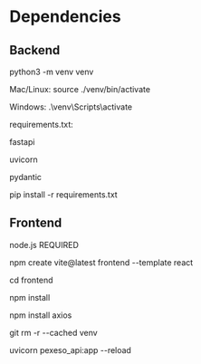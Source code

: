 # Dependencies

## Backend
python3 -m venv venv

Mac/Linux: source ./venv/bin/activate

Windows: .\venv\Scripts\activate

requirements.txt:

fastapi

uvicorn

pydantic

pip install -r requirements.txt

## Frontend

node.js REQUIRED

npm create vite@latest frontend --template react

cd frontend

npm install

npm install axios


git rm -r --cached venv

uvicorn pexeso_api:app --reload




